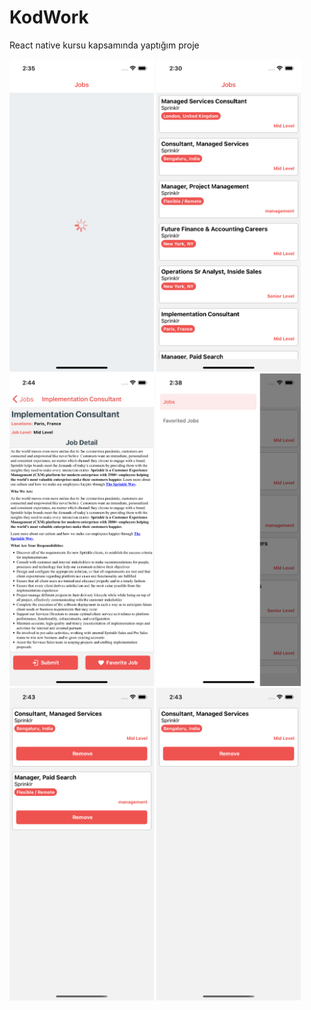 # KodWork

React native kursu kapsamında yaptığım proje

<img src="https://raw.githubusercontent.com/Kodluyoruz/taskforce/main/react-native/odev_4/figures/kodwork_1.png" height="500" />
<img src="https://raw.githubusercontent.com/Kodluyoruz/taskforce/main/react-native/odev_4/figures/kodwork_2.png" height="500" />
<img src="https://raw.githubusercontent.com/Kodluyoruz/taskforce/main/react-native/odev_4/figures/kodwork_3.png" height="500" />
<img src="https://raw.githubusercontent.com/Kodluyoruz/taskforce/main/react-native/odev_4/figures/kodwork_4.png" height="500" />
<img src="https://raw.githubusercontent.com/Kodluyoruz/taskforce/main/react-native/odev_4/figures/kodwork_5.png" height="500" />
<img src="https://raw.githubusercontent.com/Kodluyoruz/taskforce/main/react-native/odev_4/figures/kodwork_6.png" height="500" />
